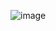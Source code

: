 ![image](https://user-images.githubusercontent.com/77582858/197285877-9b7dc7c7-694c-42b0-9f2b-6aeda97ea3d7.png)
